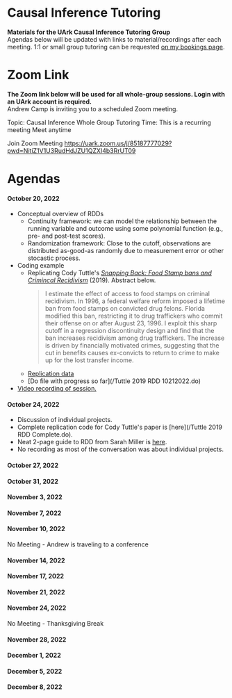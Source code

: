 # Causal Inference Tutoring
**Materials for the UArk Causal Inference Tutoring Group**  
Agendas below will be updated with links to material/recordings after each meeting.
1:1 or small group tutoring can be requested [on my bookings page](https://outlook.office.com/bookwithme/user/a77fe9a57c1b42a6910c3a03e4bd11e7@uark.edu?anonymous&ep=plink).

# Zoom Link
**The Zoom link below will be used for all whole-group sessions. Login with an UArk account is required.**  
  Andrew Camp is inviting you to a scheduled Zoom meeting.

  Topic: Causal Inference Whole Group Tutoring
  Time: This is a recurring meeting Meet anytime

  Join Zoom Meeting
  https://uark.zoom.us/j/85187777029?pwd=NitiZ1V1U3RudHdJZU1QZXI4b3RrUT09


# Agendas
#### October 20, 2022
- Conceptual overview of RDDs
  - Continuity framework: we can model the relationship between the running variable and outcome using some polynomial function (e.g., pre- and post-test scores).
  - Randomization framework: Close to the cutoff, observations are distributed as-good-as randomly due to measurement error or other stocastic process.
- Coding example
  - Replicating Cody Tuttle's [*Snapping Back: Food Stamp bans and Crimincal Recidivism*](https://www.aeaweb.org/articles?id=10.1257/pol.20170490) (2019). Abstract below.  
    > I estimate the effect of access to food stamps on criminal recidivism. In 1996, a federal welfare reform imposed a lifetime ban from food stamps on convicted drug felons. Florida modified this ban, restricting it to drug traffickers who commit their offense on or after August 23, 1996. I exploit this sharp cutoff in a regression discontinuity design and find that the ban increases recidivism among drug traffickers. The increase is driven by financially motivated crimes, suggesting that the cut in benefits causes ex-convicts to return to crime to make up for the lost transfer income.
  - [Replication data](/florida_offenders.dta)
  - [Do file with progress so far](/Tuttle 2019 RDD 10212022.do)
- [Video recording of session.](https://video.uark.edu/media/Causal%20Inference%20Whole%20Group%20Tutoring/1_gk4lfc7j)
  
#### October 24, 2022
- Discussion of individual projects.
- Complete replication code for Cody Tuttle's paper is [here](/Tuttle 2019 RDD Complete.do).
- Neat 2-page guide to RDD from Sarah Miller is [here](/Miller_Guide_To_RDD.pdf).
- No recording as most of the conversation was about individual projects.

#### October 27, 2022
#### October 31, 2022
#### November 3, 2022
#### November 7, 2022
#### November 10, 2022
No Meeting - Andrew is traveling to a conference  

#### November 14, 2022
#### November 17, 2022
#### November 21, 2022
#### November 24, 2022
No Meeting - Thanksgiving Break  

#### November 28, 2022
#### December 1, 2022
#### December 5, 2022
#### December 8, 2022
